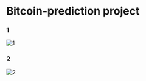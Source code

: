 # Bitcoin-prediction project

### 1
![1](https://github.com/user-attachments/assets/94cffba7-6251-4dea-ac10-6f462df37f25)

### 2
![2](https://github.com/user-attachments/assets/8568f471-89e4-49ef-8e9e-40bed880e414)
